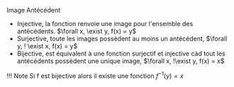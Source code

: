 Image 
Antécédent 

* Injective, la fonction renvoie une image pour l'ensemble des antécédents. $\forall x, \exist y, f(x) = y$ 
* Surjective, toute les images possèdent au moins un antécédent, $\forall y, ! \exist x, f(x) = y$
* Bijective, est équivalent à une fonction surjectif et injective càd tout les antécédents possèdent une unique image, $\forall x, !\exist y, f(x) = x$

!!! Note
	Si f est bijective alors il existe une fonction $f^{-1}(y) = x$
